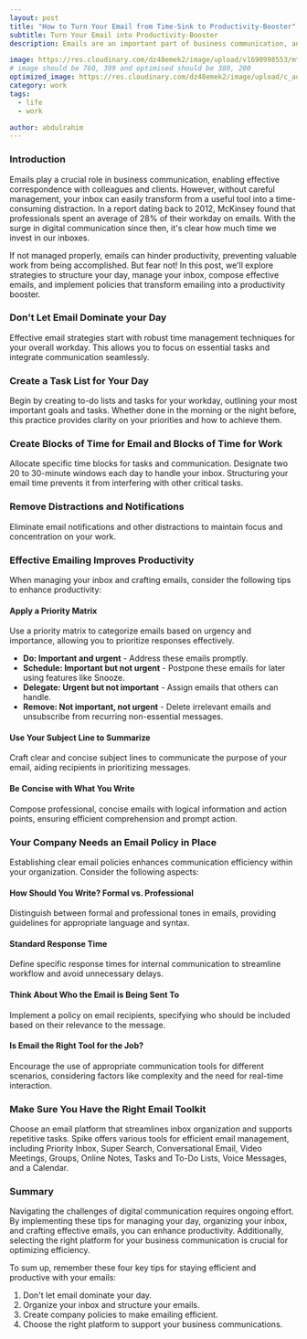 ```yaml
---
layout: post
title: "How to Turn Your Email from Time-Sink to Productivity-Booster"
subtitle: Turn Your Email into Productivity-Booster
description: Emails are an important part of business communication, and when used correctly allow us to correspond with colleagues and clients effectively. However, if not dealt with carefully, your inbox can quickly turn from a useful tool to a wasteful time-sink.

image: https://res.cloudinary.com/dz48emek2/image/upload/v1690998553/mtavvtz3vwiwk7c0rfah.jpg
# image should be 760, 399 and optimised should be 380, 200
optimized_image: https://res.cloudinary.com/dz48emek2/image/upload/c_auto,w_380/mtavvtz3vwiwk7c0rfah
category: work
tags:
  - life
  - work

author: abdulrahim
---
```



### Introduction
Emails play a crucial role in business communication, enabling effective correspondence with colleagues and clients. However, without careful management, your inbox can easily transform from a useful tool into a time-consuming distraction. In a report dating back to 2012, McKinsey found that professionals spent an average of 28% of their workday on emails. With the surge in digital communication since then, it's clear how much time we invest in our inboxes.

If not managed properly, emails can hinder productivity, preventing valuable work from being accomplished. But fear not! In this post, we'll explore strategies to structure your day, manage your inbox, compose effective emails, and implement policies that transform emailing into a productivity booster.

### Don't Let Email Dominate your Day

Effective email strategies start with robust time management techniques for your overall workday. This allows you to focus on essential tasks and integrate communication seamlessly.

### Create a Task List for Your Day

Begin by creating to-do lists and tasks for your workday, outlining your most important goals and tasks. Whether done in the morning or the night before, this practice provides clarity on your priorities and how to achieve them.

### Create Blocks of Time for Email and Blocks of Time for Work

Allocate specific time blocks for tasks and communication. Designate two 20 to 30-minute windows each day to handle your inbox. Structuring your email time prevents it from interfering with other critical tasks.

### Remove Distractions and Notifications

Eliminate email notifications and other distractions to maintain focus and concentration on your work.

### Effective Emailing Improves Productivity

When managing your inbox and crafting emails, consider the following tips to enhance productivity:

#### Apply a Priority Matrix

Use a priority matrix to categorize emails based on urgency and importance, allowing you to prioritize responses effectively.

- **Do: Important and urgent** - Address these emails promptly.
- **Schedule: Important but not urgent** - Postpone these emails for later using features like Snooze.
- **Delegate: Urgent but not important** - Assign emails that others can handle.
- **Remove: Not important, not urgent** - Delete irrelevant emails and unsubscribe from recurring non-essential messages.

#### Use Your Subject Line to Summarize

Craft clear and concise subject lines to communicate the purpose of your email, aiding recipients in prioritizing messages.

#### Be Concise with What You Write

Compose professional, concise emails with logical information and action points, ensuring efficient comprehension and prompt action.

### Your Company Needs an Email Policy in Place

Establishing clear email policies enhances communication efficiency within your organization. Consider the following aspects:

#### How Should You Write? Formal vs. Professional

Distinguish between formal and professional tones in emails, providing guidelines for appropriate language and syntax.

#### Standard Response Time

Define specific response times for internal communication to streamline workflow and avoid unnecessary delays.

#### Think About Who the Email is Being Sent To

Implement a policy on email recipients, specifying who should be included based on their relevance to the message.

#### Is Email the Right Tool for the Job?

Encourage the use of appropriate communication tools for different scenarios, considering factors like complexity and the need for real-time interaction.

### Make Sure You Have the Right Email Toolkit

Choose an email platform that streamlines inbox organization and supports repetitive tasks. Spike offers various tools for efficient email management, including Priority Inbox, Super Search, Conversational Email, Video Meetings, Groups, Online Notes, Tasks and To-Do Lists, Voice Messages, and a Calendar.

### Summary

Navigating the challenges of digital communication requires ongoing effort. By implementing these tips for managing your day, organizing your inbox, and crafting effective emails, you can enhance productivity. Additionally, selecting the right platform for your business communication is crucial for optimizing efficiency.

To sum up, remember these four key tips for staying efficient and productive with your emails:

1. Don't let email dominate your day.
2. Organize your inbox and structure your emails.
3. Create company policies to make emailing efficient.
4. Choose the right platform to support your business communications.